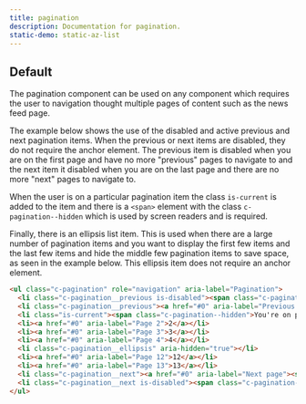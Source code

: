 ```yaml
---
title: pagination
description: Documentation for pagination.
static-demo: static-az-list
---
```


## Default

The pagination component can be used on any component which requires the user to navigation thought multiple pages of content such as the news feed page.

The example below shows the use of the disabled and active previous and next pagination items. When the previous or next items are disabled, they do not require the anchor element. The previous item is disabled when you are on the first page and have no more "previous" pages to navigate to and the next item it disabled when you are on the last page and there are no more "next" pages to navigate to.

When the user is on a particular pagination item the class `is-current` is added to the item and there is a `<span>` element with the class `c-pagination--hidden` which is used by screen readers and is required.

Finally, there is an ellipsis list item. This is used when there are a large number of pagination items and you want to display the first few items and the last few items and hide the middle few pagination items to save space, as seen in the example below. This ellipsis item does not require an anchor element.

```html
<ul class="c-pagination" role="navigation" aria-label="Pagination">
  <li class="c-pagination__previous is-disabled"><span class="c-pagination--hidden">Previous page</span></li>
  <li class="c-pagination__previous"><a href="#0" aria-label="Previous page"><span class="c-pagination--hidden">Previous page</span></a></li>
  <li class="is-current"><span class="c-pagination--hidden">You're on page</span> 1</li>
  <li><a href="#0" aria-label="Page 2">2</a></li>
  <li><a href="#0" aria-label="Page 3">3</a></li>
  <li><a href="#0" aria-label="Page 4">4</a></li>
  <li class="c-pagination__ellipsis" aria-hidden="true"></li>
  <li><a href="#0" aria-label="Page 12">12</a></li>
  <li><a href="#0" aria-label="Page 13">13</a></li>
  <li class="c-pagination__next"><a href="#0" aria-label="Next page"><span class="c-pagination--hidden">Next page</span></a></li>
  <li class="c-pagination__next is-disabled"><span class="c-pagination--hidden">Next page</span></li>
</ul>
```
